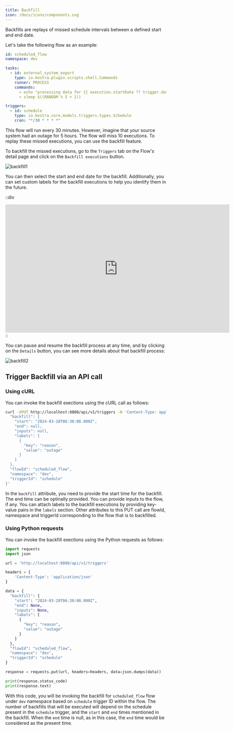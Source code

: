 ```yaml
---
title: Backfill
icon: /docs/icons/components.svg
---
```


Backfills are replays of missed schedule intervals between a defined start and end date.

Let's take the following flow as an example:

```yaml
id: scheduled_flow
namespace: dev

tasks:
  - id: external_system_export
    type: io.kestra.plugin.scripts.shell.Commands
    runner: PROCESS
    commands:
      - echo "processing data for {{ execution.startDate ?? trigger.date }}"
      - sleep $((RANDOM % 5 + 1))

triggers:
  - id: schedule
    type: io.kestra.core.models.triggers.types.Schedule
    cron: "*/30 * * * *"
```

This flow will run every 30 minutes. However, imagine that your source system had an outage for 5 hours. The flow will miss 10 executions. To replay these missed executions, you can use the backfill feature.

To backfill the missed executions, go to the `Triggers` tab on the Flow's detail page and click on the `Backfill executions` button.

![backfill1](/docs/workflow-components/backfill1.png)

You can then select the start and end date for the backfill. Additionally, you can set custom labels for the backfill executions to help you identify them in the future.

::div
<iframe width="700" height="400" src="https://www.youtube.com/embed/iVTrBdYGbew?si=3GFA0TOZPhOIKc-Q" title="YouTube video player" frameborder="0" allow="accelerometer; autoplay; clipboard-write; encrypted-media; gyroscope; picture-in-picture; web-share" allowfullscreen></iframe>
::

You can pause and resume the backfill process at any time, and by clicking on the `Details` button, you can see more details about that backfill process:

![backfill2](/docs/workflow-components/backfill2.png)

## Trigger Backfill via an API call

### Using cURL

You can invoke the backfill exections using the cURL call as follows:

```sh
curl -XPUT http://localhost:8080/api/v1/triggers -H 'Content-Type: application/json' -d '{
  "backfill": {
    "start": "2024-03-28T06:30:00.000Z",
    "end": null,
    "inputs": null,
    "labels": [
      {
        "key": "reason",
        "value": "outage"
      }
    ]
  },
  "flowId": "scheduled_flow",
  "namespace": "dev",
  "triggerId": "schedule"
}'
```

In the `backfill` attribute, you need to provide the start time for the backfill. The end time can be optinally provided. You can provide inputs to the flow, if any. You can attach labels to the backfill executions by providing key-value pairs in the `labels` section. Other attributes to this PUT call are flowId, namespace and triggerId corresponding to the flow that is to backfilled.

### Using Python requests

You can invoke the backfill exections using the Python requests as follows:

```python
import requests
import json

url = 'http://localhost:8080/api/v1/triggers'

headers = {
    'Content-Type': 'application/json'
}

data = {
  "backfill": {
    "start": "2024-03-28T06:30:00.000Z",
    "end": None,
    "inputs": None,
    "labels": [
      {
        "key": "reason",
        "value": "outage"
      }
    ]
  },
  "flowId": "scheduled_flow",
  "namespace": "dev",
  "triggerId": "schedule"
}

response = requests.put(url, headers=headers, data=json.dumps(data))

print(response.status_code)
print(response.text)
```

With this code, you will be invoking the backfill for `scheduled_flow` flow under `dev` namespace based on `schedule` trigger ID within the flow. The number of backfills that will be executed will depend on the schedule present in the `schedule` trigger, and the `start` and `end` times mentioned in the backfill. When the `end` time is null, as in this case, the `end` time would be considered as the present time.
